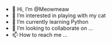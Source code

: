 - 👋 Hi, I’m @Meowmeaw
- 👀 I’m interested in playing with my cat
- 🌱 I’m currently learning Python
- 💞️ I’m looking to collaborate on ...
- 📫 How to reach me ...

<!---
Meowmeaw/Meowmeaw is a ✨ special ✨ repository because its `README.md` (this file) appears on your GitHub profile.
You can click the Preview link to take a look at your changes.
--->
